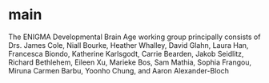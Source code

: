 # main
The ENIGMA Developmental Brain Age working group principally consists of Drs. James Cole, Niall Bourke, Heather Whalley, David Glahn, Laura Han, Francesca Biondo, Katherine Karlsgodt, Carrie Bearden, Jakob Seidlitz, Richard Bethlehem, Eileen Xu, Marieke Bos, Sam Mathia, Sophia Frangou, Miruna Carmen Barbu, Yoonho Chung, and Aaron Alexander-Bloch
